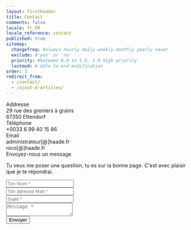 ```yaml
---
layout: firstheader
title: Contact
comments: false
locale: fr_FR
locale_reference: contact
published: true
sitemap:
  changefreq: #always hourly daily weekly monthly yearly never
  exclude: #'yes' or 'no'
  priority: #between 0.0 to 1.0, 1.0 high priority
  lastmod: # date to end modification
order: 3
redirect_from:
  - /contact/
  - /ajout-d-articles/
---
```



<form action="https://formsubmit.co/{{site.formsubmitco}}" method="POST">
<input type="hidden" name="_next" value="{{ site.url }}{{site.baseurl}}/{{ page.locale | slice: 0,2 }}/contact-success">
<input type="hidden" name="_template" value="table">
<input type="hidden" name="_subject" value="Nouvelle soumission !">
<!-- Honeypot -->
<!-- Disable captcha -->
<input type="hidden" name="_captcha" value="true">
<!-- Autoresponse mail box -->
<input type="hidden" name="_autoresponse" value="Nous avons bien reçu votre message et vous répondrons dans les meilleurs délai">
    <div class="contentact">
      <div class="left-side">
        <div class="address details">
          <i class="fas fa-map-marker-alt"></i>
          <div class="topic">Addresse</div>
          <div class="text-one">29 rue des greniers à grains</div>
          <div class="text-two">67350 Ettendorf</div>
        </div>
        <div class="phone details">
          <i class="fas fa-phone-alt"></i>
          <div class="topic">Téléphone</div>
          <div class="text-one">+0033 6 99 40 15 86</div>
          <div class="text-two"></div>
        </div>
        <div class="email details">
          <i class="fas fa-envelope"></i>
          <div class="topic">Email</div>
          <div class="text-one">administrateur[@]haade.fr</div>
          <div class="text-two">nico[@]haade.fr</div>
        </div>
      </div>
      <div class="right-side">
        <div class="topic-text">Envoyez-nous un message</div>
        <p>Tu veux me poser une question, tu es sur la bonne page. C'est avec plaisir que je te répondrai.</p>
        <div class="input-box">
          <input type="text" name="Nom" placeholder="Ton Nom *" required>
        </div>
        <div class="input-box">
          <input type="email" name="email" placeholder="Ton adresse Mail *" required>
        </div>
        <div class="input-box">
        <input type="text" name="_subject" placeholder="Sujet *" value="" required>
        </div>
        <div class="input-box message-box">
          <textarea name="Message" placeholder="Message *" required></textarea>    
        </div>
        <div
  class="g-recaptcha"
  data-sitekey="6LexaRQjAAAAAEGlmHkRT1kSFy-6qDzyJ9fiPrlV"
  data-callback="onRecaptchaSuccess"
  data-expired-callback="onRecaptchaResponseExpiry"
  data-error-callback="onRecaptchaError"
>
</div>
        <div class="button">
          <input type="submit" value="Envoyer" >
        </div>
      </div>
    </div></form>